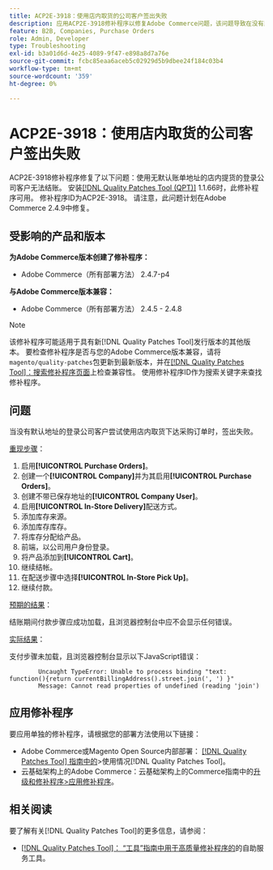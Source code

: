 ```yaml
---
title: ACP2E-3918：使用店内取货的公司客户签出失败
description: 应用ACP2E-3918修补程序以修复Adobe Commerce问题，该问题导致在没有默认账单地址的情况下使用店内提货的登录公司客户无法结账。
feature: B2B, Companies, Purchase Orders
role: Admin, Developer
type: Troubleshooting
exl-id: b3a01d6d-4e25-4089-9f47-e898a8d7a76e
source-git-commit: fcbc85eaa6aceb5c02929d5b9dbee24f184c03b4
workflow-type: tm+mt
source-wordcount: '359'
ht-degree: 0%

---
```


# ACP2E-3918：使用店内取货的公司客户签出失败

ACP2E-3918修补程序修复了以下问题：使用无默认账单地址的店内提货的登录公司客户无法结账。 安装[[!DNL Quality Patches Tool (QPT)]](/help/tools/quality-patches-tool/quality-patches-tool-to-self-serve-quality-patches.md) 1.1.66时，此修补程序可用。 修补程序ID为ACP2E-3918。 请注意，此问题计划在Adobe Commerce 2.4.9中修复。

## 受影响的产品和版本

**为Adobe Commerce版本创建了修补程序：**

* Adobe Commerce（所有部署方法） 2.4.7-p4

**与Adobe Commerce版本兼容：**

* Adobe Commerce（所有部署方法） 2.4.5 - 2.4.8

>[!NOTE]
>
>该修补程序可能适用于具有新[!DNL Quality Patches Tool]发行版本的其他版本。 要检查修补程序是否与您的Adobe Commerce版本兼容，请将`magento/quality-patches`包更新到最新版本，并在[[!DNL Quality Patches Tool]：搜索修补程序页面](https://experienceleague.adobe.com/tools/commerce-quality-patches/index.html?lang=zh-Hans)上检查兼容性。 使用修补程序ID作为搜索关键字来查找修补程序。

## 问题

当没有默认地址的登录公司客户尝试使用店内取货下达采购订单时，签出失败。

<u>重现步骤</u>：

1. 启用&#x200B;**[!UICONTROL Purchase Orders]**。
1. 创建一个&#x200B;**[!UICONTROL Company]**&#x200B;并为其启用&#x200B;**[!UICONTROL Purchase Orders]**。
1. 创建不带已保存地址的&#x200B;**[!UICONTROL Company User]**。
1. 启用&#x200B;**[!UICONTROL In-Store Delivery]**&#x200B;配送方式。
1. 添加库存来源。
1. 添加库存库存。
1. 将库存分配给产品。
1. 前端，以公司用户身份登录。
1. 将产品添加到&#x200B;**[!UICONTROL Cart]**。
1. 继续结帐。
1. 在配送步骤中选择&#x200B;**[!UICONTROL In-Store Pick Up]**。
1. 继续付款。

<u>预期的结果</u>：

结账期间付款步骤应成功加载，且浏览器控制台中应不会显示任何错误。

<u>实际结果</u>：

支付步骤未加载，且浏览器控制台显示以下JavaScript错误：

```
        Uncaught TypeError: Unable to process binding "text: function(){return currentBillingAddress().street.join(', ') }"
        Message: Cannot read properties of undefined (reading 'join')
```

## 应用修补程序

要应用单独的修补程序，请根据您的部署方法使用以下链接：

* Adobe Commerce或Magento Open Source内部部署： [[!DNL Quality Patches Tool] 指南中的](/help/tools/quality-patches-tool/usage.md)>使用情况[!DNL Quality Patches Tool]。
* 云基础架构上的Adobe Commerce：云基础架构上的Commerce指南中的[升级和修补程序>应用修补程序](https://experienceleague.adobe.com/docs/commerce-cloud-service/user-guide/develop/upgrade/apply-patches.html?lang=zh-Hans)。

## 相关阅读

要了解有关[!DNL Quality Patches Tool]的更多信息，请参阅：

* [[!DNL Quality Patches Tool]： “工具”指南中用于高质量修补程序的](/help/tools/quality-patches-tool/quality-patches-tool-to-self-serve-quality-patches.md)的自助服务工具。

